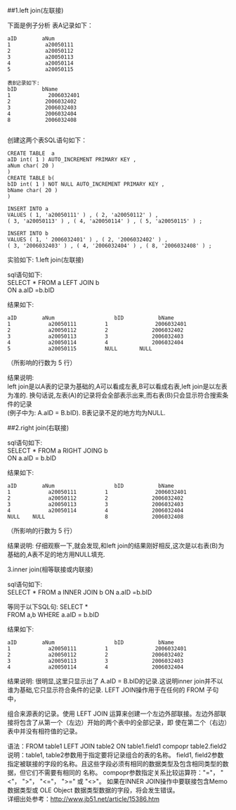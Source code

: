 
##1.left join(左联接) 

下面是例子分析
表A记录如下： 
```
aID        aNum 
1           a20050111 
2           a20050112 
3           a20050113 
4           a20050114 
5           a20050115 

表B记录如下: 
bID        bName 
1            2006032401 
2           2006032402 
3           2006032403 
4           2006032404 
8           2006032408 


```


创建这两个表SQL语句如下： 
```
CREATE TABLE  a 
aID int( 1 ) AUTO_INCREMENT PRIMARY KEY , 
aNum char( 20 ) 
) 
CREATE TABLE b( 
bID int( 1 ) NOT NULL AUTO_INCREMENT PRIMARY KEY , 
bName char( 20 )  
) 

INSERT INTO a 
VALUES ( 1, 'a20050111' ) , ( 2, 'a20050112' ) , 
( 3, 'a20050113' ) , ( 4, 'a20050114' ) , ( 5, 'a20050115' ) ; 

INSERT INTO b 
VALUES ( 1, ' 2006032401' ) , ( 2, '2006032402' ) , 
( 3, '2006032403' ) , ( 4, '2006032404' ) , ( 8, '2006032408' ) ; 
```
实验如下: 
1.left join(左联接) 

sql语句如下:  
SELECT * FROM a 
LEFT JOIN  b  
ON a.aID =b.bID 

结果如下: 
```
aID        aNum                   bID           bName 
1            a20050111         1               2006032401 
2            a20050112         2              2006032402 
3            a20050113         3              2006032403 
4            a20050114         4              2006032404 
5            a20050115         NULL       NULL 
```
（所影响的行数为 5 行） 

结果说明:   
        left join是以A表的记录为基础的,A可以看成左表,B可以看成右表,left join是以左表为准的. 
换句话说,左表(A)的记录将会全部表示出来,而右表(B)只会显示符合搜索条件的记录  
(例子中为: A.aID = B.bID). 
B表记录不足的地方均为NULL. 

##2.right join(右联接) 

sql语句如下:  
SELECT  * FROM a 
RIGHT JOING b  
ON a.aID = b.bID 

结果如下: 
```
aID        aNum                   bID           bName 
1            a20050111         1               2006032401 
2            a20050112         2              2006032402 
3            a20050113         3              2006032403 
4            a20050114         4              2006032404 
NULL    NULL                   8              2006032408 
```
（所影响的行数为 5 行） 

结果说明: 
        仔细观察一下,就会发现,和left join的结果刚好相反,这次是以右表(B)为基础的,A表不足的地方用NULL填充. 

3.inner join(相等联接或内联接) 

sql语句如下:  
SELECT * FROM  a 
INNER JOIN  b 
ON a.aID =b.bID 

等同于以下SQL句: 
SELECT *  
FROM a,b 
WHERE a.aID = b.bID 

结果如下: 
```
aID        aNum                   bID           bName 
1            a20050111         1               2006032401 
2            a20050112         2              2006032402 
3            a20050113         3              2006032403 
4            a20050114         4              2006032404 
```

结果说明: 
        很明显,这里只显示出了 A.aID = B.bID的记录.这说明inner join并不以谁为基础,它只显示符合条件的记录. 
LEFT JOIN操作用于在任何的 FROM 子句中， 

组合来源表的记录。使用 LEFT JOIN 运算来创建一个左边外部联接。左边外部联接将包含了从第一个（左边）开始的两个表中的全部记录，即 
使在第二个（右边）表中并没有相符值的记录。  

语法：FROM table1 LEFT JOIN table2 ON table1.field1 compopr table2.field2  
说明：table1, table2参数用于指定要将记录组合的表的名称。 
field1, field2参数指定被联接的字段的名称。且这些字段必须有相同的数据类型及包含相同类型的数据，但它们不需要有相同的 
名称。 
compopr参数指定关系比较运算符："="， "<"， ">"， "<="， ">=" 或 "<>"。 
如果在INNER JOIN操作中要联接包含Memo 数据类型或 OLE Object 数据类型数据的字段，将会发生错误。   
详细出处参考：http://www.jb51.net/article/15386.htm